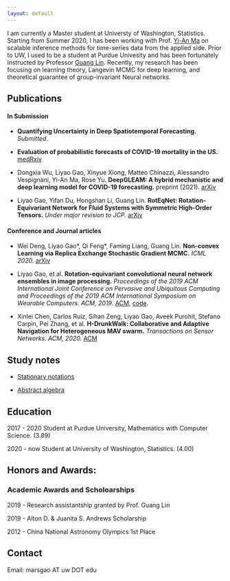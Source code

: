```yaml
---
layout: default
---
```


I am currently a Master student at Universty of Washington, Statistics. Starting from Summer 2020, I has been working with Prof. [Yi-An Ma](https://sites.google.com/view/yianma/home) on scalable inference  methods for time-series data from the applied side. Prior to UW, I used to be a student at Purdue Univesity and has been fortunately instructed by Professor [Guang Lin](https://www.math.purdue.edu/~lin491/). Recently, my research has been focusing on learning theory, Langevin MCMC for deep learning, and theoretical guarantee of group-invariant Neural networks.
<!--![University of Washington. (Credit to UW website)](https://raw.githubusercontent.com/gaoliyao/gaoliyao.github.io/master/img/UW.png?token=ADLTCAFYJULIWSPGXGUWASC7PJPR6) -->


## Publications

#### In Submission
- **Quantifying Uncertainty in Deep Spatiotemporal Forecasting.** *Submitted.* 

- **Evaluation of probabilistic forecasts of COVID-19 mortality in the US.** [medRxiv](https://www.medrxiv.org/content/10.1101/2021.02.03.21250974v1.full.pdf)

- Dongxia Wu, Liyao Gao, Xinyue Xiong, Matteo Chinazzi, Alessandro Vespignani, Yi-An Ma, Rose Yu. **DeepGLEAM: A hybrid mechanistic and deep learning model for COVID-19 forecasting.** preprint (2021). [arXiv](https://arxiv.org/abs/2102.06684) 

- Liyao Gao, Yifan Du, Hongshan Li, Guang Lin. **RotEqNet: Rotation-Equivariant Network for Fluid Systems with Symmetric High-Order Tensors.** *Under major revision to JCP.* [arXiv](https://arxiv.org/pdf/2005.04286.pdf)

#### Conference and Journal articles

- Wei Deng, Liyao Gao\*, Qi Feng\*, Faming Liang, Guang Lin. **Non-convex Learning via Replica Exchange Stochastic Gradient MCMC.** *ICML 2020.* [arXiv](https://arxiv.org/pdf/2008.05367.pdf)

- Liyao Gao, et al. **Rotation-equivariant convolutional neural network ensembles in image processing.** *Proceedings of the 2019 ACM International Joint Conference on Pervasive and Ubiquitous Computing and Proceedings of the 2019 ACM International Symposium on Wearable Computers. ACM, 2019*. [ACM](https://dl.acm.org/ft_gateway.cfm?id=3349330&ftid=2082607&dwn=1&CFID=174579832&CFTOKEN=2056b8b608a255d0-6FDD2312-FB2D-99B6-12E58D3451BCA0FA), [code](https://github.com/LouiseHash/Rotation_Equivariant_CNN_Ensembles).

- Xinlei Chen, Carlos Ruiz, Sihan Zeng, Liyao Gao, Aveek Purohit, Stefano Carpin, Pei Zhang, et al. **H-DrunkWalk: Collaborative and Adaptive Navigation for Heterogeneous MAV swarm.** *Transactions on Sensor Networks. ACM, 2020.* [ACM](https://dl.acm.org/doi/abs/10.1145/3382094)


## Study notes

- [Stationary notations](https://gaoliyao.github.io/stationary)

- [Abstract algebra](https://gaoliyao.github.io/absalgebra)


## Education
2017 - 2020 Student at Purdue University, Mathematics with Computer Science. (3.89)

2020 - now Student at University of Washington, Statistics. (4.00)


## Honors and Awards:
### Academic Awards and Scholoarships

2019 - Research assistantship granted by Prof. Guang Lin 

2019 - Alton D. & Juanita S. Andrews Scholarship

2012 - China National Astronomy Olympics 1st Place


## Contact
Email:
marsgao AT uw DOT edu

<!---
## Former works:
![Carnegie Mellon University Newell Simon Hall](http://wtwarchitects.com/wp-content/uploads/2014/08/CMU_CS_ExtBikeRack-1-635x505.jpg)
### Experiences

2018 - 2019 Software developer at Purdue University (CS 49000), working with Dr. [Hongshan Li](https://www.math.purdue.edu/~li108/) (Brilliant, nice, intelligent researcher in pure mathematics, also working on deep learning theory and applications).  

2017 - now Independent Researcher at Purdue University, instructed by Professor He Wang, [SIMBA Lab](https://simbalab.cs.purdue.edu/)

2018 Summer - Research intern at Tsinghua University, instructed by Dr. Xinlei Chen, Prof. Yong Li

2016 - 2017 Researcher at Carnegie Mellon University, cooperate with Dr. Fanglin Chen
[Chimps Lab](http://cmuchimps.org/)

2016 - Research intern at Carnegie Mellon University, instructed by Dr. Xinlei Chen

### Projects

2018 - now Currently doing research on a new architecture of Neural Network.  [Website](https://gaoliyao.github.io/CortexNeuralNetwork)

2019 - now Rotation-equivariant Neural Network.

2019 - 2019 Interpolate: Online PDF annotation platform. [Website](https://interpolate.io/)

2018 - 2019 Contributor to OpenGenus: 'World's first offline search engine'.  [Website](https://github.com/OpenGenus)[Star: 6338]

2017 - PoseSimulator: A pose data simulator in generating training data of pose tracking algorithm. [Python]

2016 - 2017 MessageOnTap: An intelligent agent in instant messaging through the length of personal data. [Java, Android]

2016 - 2017 PersonalKnowledgeGraph: A graph based personal data engine

2016 Repetitive Dialogue Detection: [java]

2016 TimeParser: [java]

2016 LocationClustering: [java]

2015 Hackathon Moving Lightening Screen: [C++]

2015 Intelligent Chess Algorithm, Advanced A* Tree: [C#]

2014 OurManager: University drom management website [j2ee]

2013 Audio Directional Speaker. Patent [C]

[//]: # (MA 35100 Elementary Linear Algebra)

[//]: # (MA 37500 Introduction to Discrete Mathematics)

[//]: # (MA 41600 Probability)

[//]: # (CS 49000 Indoor Localization II: A Instructed by Prof. He Wang)

[//]: # (CS 49000: Neural Network: A+ Instructed by Prof. He Wang)

[//]: # (CS 49000: AI System Development: A+ Instructed by Prof. He Wang)

[//]: # (MA 59800: Mathematical Aspects of Neural Networks)


<!-- [//]: # (MA 16500 Anlytc Geomtry&Calc I: A+, 96)

[//]: # (CNIT 18000 Intro To Sys Devel: A+, 97)

[//]: # (CS 17700 Progrmng With MM Objs: A, 97)

[//]: # (ENGL 110 Am Lang&Cultur Intl I: A, 97)

[//]: # (CS 49000 Indoor Localization II: A Instructed by Prof. He Wang)

[//]: # (MA 16600 Anlytc Geomtry&Calc II: A+, 95)

[//]: # (ENGL 11100 Am Lang&Cultur Intl I: A, 97 in Prof. Ty Climer's course)

[//]: # (CS 18000 Prob Solvng & OO Progrmng: A/A+, 97)

[//]: # (CS 49000: Neural Network: A+ Instructed by Prof. He Wang) -->

<!-- ## Others
Please view this [link](https://gaoliyao.github.io/others) for my life and other interests. -->
